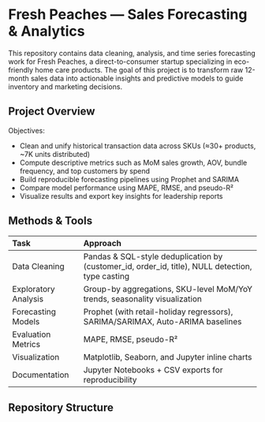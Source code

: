 # Fresh Peaches — Sales Forecasting & Analytics

This repository contains data cleaning, analysis, and time series forecasting work for Fresh Peaches, a direct-to-consumer startup specializing in eco-friendly home care products. The goal of this project is to transform raw 12-month sales data into actionable insights and predictive models to guide inventory and marketing decisions.

## Project Overview

Objectives:
- Clean and unify historical transaction data across SKUs (≈30+ products, ~7K units distributed)
- Compute descriptive metrics such as MoM sales growth, AOV, bundle frequency, and top customers by spend
- Build reproducible forecasting pipelines using Prophet and SARIMA
- Compare model performance using MAPE, RMSE, and pseudo-R²
- Visualize results and export key insights for leadership reports

## Methods & Tools

| Task | Approach |
|:--|:--|
| Data Cleaning | Pandas & SQL-style deduplication by (customer_id, order_id, title), NULL detection, type casting |
| Exploratory Analysis | Group-by aggregations, SKU-level MoM/YoY trends, seasonality visualization |
| Forecasting Models | Prophet (with retail-holiday regressors), SARIMA/SARIMAX, Auto-ARIMA baselines |
| Evaluation Metrics | MAPE, RMSE, pseudo-R² |
| Visualization | Matplotlib, Seaborn, and Jupyter inline charts |
| Documentation | Jupyter Notebooks + CSV exports for reproducibility |

## Repository Structure
